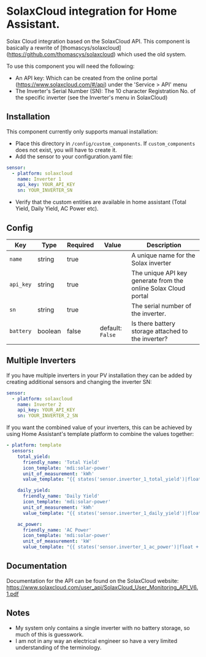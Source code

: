 # SolaxCloud integration for Home Assistant.

Solax Cloud integration based on the SolaxCloud API.
This component is basically a rewrite of [thomascys/solaxcloud]
(https://github.com/thomascys/solaxcloud) which used the old system.

To use this component you will need the following:
- An API key: Which can be created from the online portal
  (https://www.solaxcloud.com/#/api) under the 'Service > API' menu
- The Inverter's Serial Number (SN): The 10 character Registration No. of the
  specific inverter (see the Inverter's menu in SolaxCloud)

## Installation

This component currently only supports manual installation:
- Place this directory in `/config/custom_components`. If `custom_components`
  does not exist, you will have to create it.
- Add the sensor to your configuration.yaml file:

```yaml
sensor:
  - platform: solaxcloud
    name: Inverter 1
    api_key: YOUR_API_KEY
    sn: YOUR_INVERTER_SN
```
- Verify that the custom entities are available in home assistant (Total Yield,
  Daily Yield, AC Power etc).


## Config
| Key | Type | Required | Value | Description |
|---|---|---|---|---|
| `name` | string | true | | A unique name for the Solax inverter |
| `api_key` | string | true | | The unique API key generate from the online Solax Cloud portal |
| `sn` | string | true | | The serial number of the inverter. |
| `battery` | boolean | false | default: `False` | Is there battery storage attached to the inverter? |

## Multiple Inverters

If you have multiple inverters in your PV installation they can be added by
creating additional sensors and changing the inverter SN:

```yaml
sensor:
  - platform: solaxcloud
    name: Inverter 2
    api_key: YOUR_API_KEY
    sn: YOUR_INVERTER_2_SN
```
If you want the combined value of your inverters, this can be achieved by using
Home Assistant's template platform to combine the values together:

```yaml
- platform: template
  sensors:
    total_yield:
      friendly_name: 'Total Yield'
      icon_template: 'mdi:solar-power'
      unit_of_measurement: 'kWh'
      value_template: "{{ states('sensor.inverter_1_total_yield')|float + states('sensor.inverter_2_total_yield')|float }}"

    daily_yield:
      friendly_name: 'Daily Yield'
      icon_template: 'mdi:solar-power'
      unit_of_measurement: 'kWh'
      value_template: "{{ states('sensor.inverter_1_daily_yield')|float + states('sensor.inverter_2_daily_yield')|float }}"

    ac_power:
      friendly_name: 'AC Power'
      icon_template: 'mdi:solar-power'
      unit_of_measurement: 'kW'
      value_template: "{{ states('sensor.inverter_1_ac_power')|float + states('sensor.inverter_2_ac_power')|float }}"
```
## Documentation

Documentation for the API can be found on the SolaxCloud website:
https://www.solaxcloud.com/user_api/SolaxCloud_User_Monitoring_API_V6.1.pdf

## Notes

- My system only contains a single inverter with no battery storage, so much of this is guesswork.
- I am not in any way an electrical engineer so have a very limited understanding of the terminology.